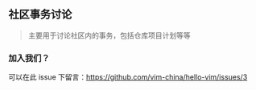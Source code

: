 ## 社区事务讨论
> 主要用于讨论社区内的事务，包括仓库项目计划等等

### 加入我们？

可以在此 issue 下留言：https://github.com/vim-china/hello-vim/issues/3

